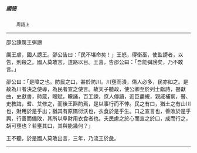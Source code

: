 

##### 國語
　　`周語上`

* * *

邵公諫厲王弭謗

厲王虐，國人謗王。邵公告曰：「民不堪命矣！」王怒，得衛巫，使監謗者，以告，則殺之。國人莫敢言，道路以目。王喜，告邵公曰：「吾能弭謗矣，乃不敢言。」

邵公曰：「是障之也。防民之口，甚於防川。川壅而潰，傷人必多，民亦如之。是故為川者決之使導，為民者宣之使言。故天子聽政，使公卿至於列士獻詩，瞽獻曲，史獻書，師箴，瞍賦，矇誦，百工諫，庶人傳語，近臣盡規，親戚補察，瞽、史教誨，耆、艾修之，而後王斟酌焉，是以事行而不悖。民之有口，猶土之有山川也，財用於是乎出；猶其有原隰衍沃也，衣食於是乎生。口之宣言也，善敗於是乎興，行善而備敗，其所以阜財用衣食者也。夫民慮之於心而宣之於口，成而行之，胡可壅也？若壅其口，其與能幾何？」

王不聽，於是國人莫敢出言，三年，乃流王於彘。

* * *

